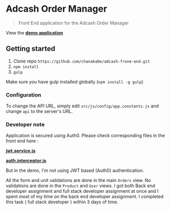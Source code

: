 # Adcash Order Manager

> Front End application for the Adcash Order Manager

View the **[demo application](http://165.227.121.28/adcash)**

## Getting started

1. Clone repo `https://github.com/chanakaDe/adcash-frone-end.git`
2. `npm install`
3. `gulp`

Make sure you have gulp installed globally (`npm install -g gulp`)

### Configuration

To change the API URL, simply edit `src/js/config/app.constants.js` and change `api` to the server's URL.

### Developer note

Application is secured using Auth0.
Please check corresponding files in the front end here : 

**[jwt.service.js](https://github.com/chanakaDe/adcash-front-end/blob/master/src/js/services/jwt.service.js)**

**[auth.interceptor.js](https://github.com/chanakaDe/adcash-front-end/blob/master/src/js/config/auth.interceptor.js)**

But in the demo, I'm not using JWT based (Auth0) authentication. 

All the form and unit validations are done in the main `Orders` view. No validations are done in the `Product` and `User` views. 
I got both Back end developer assignment and full stack developer assignment at once and I spent most of my time on the back end developer assignment. I completed this task ( full stack developer ) within 3 days of time. 

